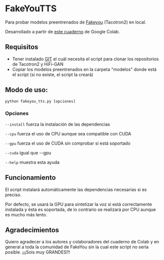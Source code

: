 # FakeYouTTS

Para probar modelos preentrenados de [Fakeyou](https://fakeyou.com/ "Fakeyou") (Tacotron2) en local.

Desarrollado a partir de [este cuaderno](https://colab.research.google.com/drive/1lRGlbiK2wUCm07BKIhjV3dKej7jV0s1y "este cuaderno") de Google Colab.

## Requisitos
- Tener instalado [GIT](https://git-scm.com/downloads) el cuál necesita el script para clonar los repositorios de Tacotron2 y HiFi-GAN
- Copiar los modelos preentrenados en la carpeta "modelos" donde está el script (si no existe, el script la creará)

## Modo de uso:

`python fakeyou_tts.py [opciones]`

### Opciones

`--install` fuerza la instalación de las dependencias

`--cpu` fuerza el uso de CPU aunque sea compatible con CUDA

`--gpu` fuerza el uso de CUDA sin comprobar si está soportado

`--cuda` igual que --gpu

`--help` muestra esta ayuda

## Funcionamiento
El script instalará automáticamente las dependencias necesarias si es preciso.

Por defecto, se usará la GPU para sintetizar la voz si está correctamente instalada
y ésta es soportada, de lo contrario se realizará por CPU aunque es mucho más lento.

## Agradecimientos
Quiero agradecer a los autores y colaboradores del cuaderno de Colab y en general a toda la comunidad de FakeYou sin la cual este script no sería posible. ¡¡¡Sois muy GRANDES!!!




